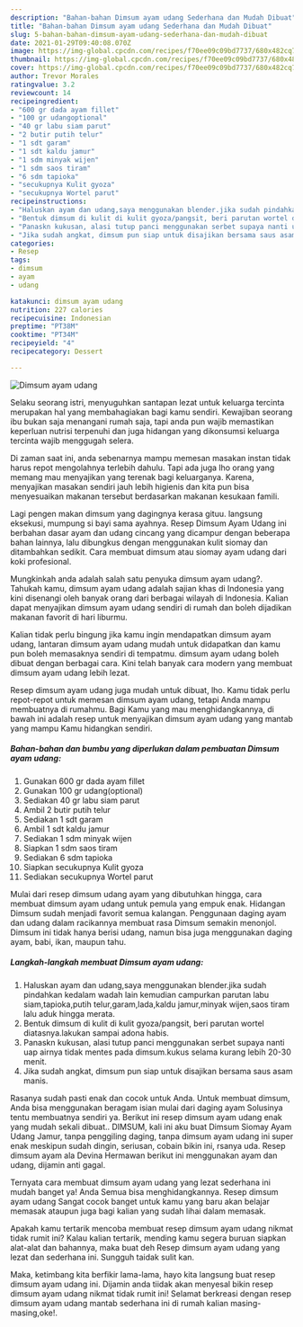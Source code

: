 ```yaml
---
description: "Bahan-bahan Dimsum ayam udang Sederhana dan Mudah Dibuat"
title: "Bahan-bahan Dimsum ayam udang Sederhana dan Mudah Dibuat"
slug: 5-bahan-bahan-dimsum-ayam-udang-sederhana-dan-mudah-dibuat
date: 2021-01-29T09:40:08.070Z
image: https://img-global.cpcdn.com/recipes/f70ee09c09bd7737/680x482cq70/dimsum-ayam-udang-foto-resep-utama.jpg
thumbnail: https://img-global.cpcdn.com/recipes/f70ee09c09bd7737/680x482cq70/dimsum-ayam-udang-foto-resep-utama.jpg
cover: https://img-global.cpcdn.com/recipes/f70ee09c09bd7737/680x482cq70/dimsum-ayam-udang-foto-resep-utama.jpg
author: Trevor Morales
ratingvalue: 3.2
reviewcount: 14
recipeingredient:
- "600 gr dada ayam fillet"
- "100 gr udangoptional"
- "40 gr labu siam parut"
- "2 butir putih telur"
- "1 sdt garam"
- "1 sdt kaldu jamur"
- "1 sdm minyak wijen"
- "1 sdm saos tiram"
- "6 sdm tapioka"
- "secukupnya Kulit gyoza"
- "secukupnya Wortel parut"
recipeinstructions:
- "Haluskan ayam dan udang,saya menggunakan blender.jika sudah pindahkan kedalam wadah lain kemudian campurkan parutan labu siam,tapioka,putih telur,garam,lada,kaldu jamur,minyak wijen,saos tiram lalu aduk hingga merata."
- "Bentuk dimsum di kulit di kulit gyoza/pangsit, beri parutan wortel diatasnya.lakukan sampai adona habis."
- "Panaskn kukusan, alasi tutup panci menggunakan serbet supaya nanti uap airnya tidak mentes pada dimsum.kukus selama kurang lebih 20-30 menit."
- "Jika sudah angkat, dimsum pun siap untuk disajikan bersama saus asam manis."
categories:
- Resep
tags:
- dimsum
- ayam
- udang

katakunci: dimsum ayam udang 
nutrition: 227 calories
recipecuisine: Indonesian
preptime: "PT38M"
cooktime: "PT34M"
recipeyield: "4"
recipecategory: Dessert

---
```



![Dimsum ayam udang](https://img-global.cpcdn.com/recipes/f70ee09c09bd7737/680x482cq70/dimsum-ayam-udang-foto-resep-utama.jpg)

Selaku seorang istri, menyuguhkan santapan lezat untuk keluarga tercinta merupakan hal yang membahagiakan bagi kamu sendiri. Kewajiban seorang ibu bukan saja menangani rumah saja, tapi anda pun wajib memastikan keperluan nutrisi terpenuhi dan juga hidangan yang dikonsumsi keluarga tercinta wajib menggugah selera.

Di zaman  saat ini, anda sebenarnya mampu memesan masakan instan tidak harus repot mengolahnya terlebih dahulu. Tapi ada juga lho orang yang memang mau menyajikan yang terenak bagi keluarganya. Karena, menyajikan masakan sendiri jauh lebih higienis dan kita pun bisa menyesuaikan makanan tersebut berdasarkan makanan kesukaan famili. 

Lagi pengen makan dimsum yang dagingnya kerasa gituu. langsung eksekusi, mumpung si bayi sama ayahnya. Resep Dimsum Ayam Udang ini berbahan dasar ayam dan udang cincang yang dicampur dengan beberapa bahan lainnya, lalu dibungkus dengan menggunakan kulit siomay dan ditambahkan sedikit. Cara membuat dimsum atau siomay ayam udang dari koki profesional.

Mungkinkah anda adalah salah satu penyuka dimsum ayam udang?. Tahukah kamu, dimsum ayam udang adalah sajian khas di Indonesia yang kini disenangi oleh banyak orang dari berbagai wilayah di Indonesia. Kalian dapat menyajikan dimsum ayam udang sendiri di rumah dan boleh dijadikan makanan favorit di hari liburmu.

Kalian tidak perlu bingung jika kamu ingin mendapatkan dimsum ayam udang, lantaran dimsum ayam udang mudah untuk didapatkan dan kamu pun boleh memasaknya sendiri di tempatmu. dimsum ayam udang boleh dibuat dengan berbagai cara. Kini telah banyak cara modern yang membuat dimsum ayam udang lebih lezat.

Resep dimsum ayam udang juga mudah untuk dibuat, lho. Kamu tidak perlu repot-repot untuk memesan dimsum ayam udang, tetapi Anda mampu membuatnya di rumahmu. Bagi Kamu yang mau menghidangkannya, di bawah ini adalah resep untuk menyajikan dimsum ayam udang yang mantab yang mampu Kamu hidangkan sendiri.

<!--inarticleads1-->

##### Bahan-bahan dan bumbu yang diperlukan dalam pembuatan Dimsum ayam udang:

1. Gunakan 600 gr dada ayam fillet
1. Gunakan 100 gr udang(optional)
1. Sediakan 40 gr labu siam parut
1. Ambil 2 butir putih telur
1. Sediakan 1 sdt garam
1. Ambil 1 sdt kaldu jamur
1. Sediakan 1 sdm minyak wijen
1. Siapkan 1 sdm saos tiram
1. Sediakan 6 sdm tapioka
1. Siapkan secukupnya Kulit gyoza
1. Sediakan secukupnya Wortel parut


Mulai dari resep dimsum udang ayam yang dibutuhkan hingga, cara membuat dimsum ayam udang untuk pemula yang empuk enak. Hidangan Dimsum sudah menjadi favorit semua kalangan. Penggunaan daging ayam dan udang dalam racikannya membuat rasa Dimsum semakin menonjol. Dimsum ini tidak hanya berisi udang, namun bisa juga menggunakan daging ayam, babi, ikan, maupun tahu. 

<!--inarticleads2-->

##### Langkah-langkah membuat Dimsum ayam udang:

1. Haluskan ayam dan udang,saya menggunakan blender.jika sudah pindahkan kedalam wadah lain kemudian campurkan parutan labu siam,tapioka,putih telur,garam,lada,kaldu jamur,minyak wijen,saos tiram lalu aduk hingga merata.
1. Bentuk dimsum di kulit di kulit gyoza/pangsit, beri parutan wortel diatasnya.lakukan sampai adona habis.
1. Panaskn kukusan, alasi tutup panci menggunakan serbet supaya nanti uap airnya tidak mentes pada dimsum.kukus selama kurang lebih 20-30 menit.
1. Jika sudah angkat, dimsum pun siap untuk disajikan bersama saus asam manis.


Rasanya sudah pasti enak dan cocok untuk Anda. Untuk membuat dimsum, Anda bisa menggunakan beragam isian mulai dari daging ayam Solusinya tentu membuatnya sendiri ya. Berikut ini resep dimsum ayam udang enak yang mudah sekali dibuat.. DIMSUM, kali ini aku buat Dimsum Siomay Ayam Udang Jamur, tanpa penggiling daging, tanpa dimsum ayam udang ini super enak meskipun sudah dingin, seriusan, cobain bikin ini, rsanya uda. Resep dimsum ayam ala Devina Hermawan berikut ini menggunakan ayam dan udang, dijamin anti gagal. 

Ternyata cara membuat dimsum ayam udang yang lezat sederhana ini mudah banget ya! Anda Semua bisa menghidangkannya. Resep dimsum ayam udang Sangat cocok banget untuk kamu yang baru akan belajar memasak ataupun juga bagi kalian yang sudah lihai dalam memasak.

Apakah kamu tertarik mencoba membuat resep dimsum ayam udang nikmat tidak rumit ini? Kalau kalian tertarik, mending kamu segera buruan siapkan alat-alat dan bahannya, maka buat deh Resep dimsum ayam udang yang lezat dan sederhana ini. Sungguh taidak sulit kan. 

Maka, ketimbang kita berfikir lama-lama, hayo kita langsung buat resep dimsum ayam udang ini. Dijamin anda tiidak akan menyesal bikin resep dimsum ayam udang nikmat tidak rumit ini! Selamat berkreasi dengan resep dimsum ayam udang mantab sederhana ini di rumah kalian masing-masing,oke!.


